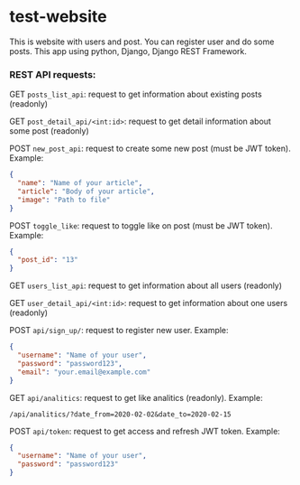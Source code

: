 # test-website

This is website with users and post. You can register user and do some posts. This app using python, Django, Django REST
Framework.

### REST API requests:

GET `posts_list_api`: request to get information about existing posts (readonly)

GET `post_detail_api/<int:id>`: request to get detail information about some post (readonly)

POST `new_post_api`: request to create some new post (must be JWT token). Example:

```json
{
  "name": "Name of your article",
  "article": "Body of your article",
  "image": "Path to file"
}
```

POST `toggle_like`: request to toggle like on post (must be JWT token). Example:

```json
{
  "post_id": "13"
}
```

GET `users_list_api`: request to get information about all users (readonly)

GET `user_detail_api/<int:id>`: request to get information about one users
(readonly)

POST `api/sign_up/`: request to register new user. Example:

```json
{
  "username": "Name of your user",
  "password": "password123",
  "email": "your.email@example.com"
}
```

GET `api/analitics`: request to get like analitics (readonly). Example:

```
/api/analitics/?date_from=2020-02-02&date_to=2020-02-15
```

POST `api/token`: request to get access and refresh JWT token. Example:

```json
{
  "username": "Name of your user",
  "password": "password123"
}
```